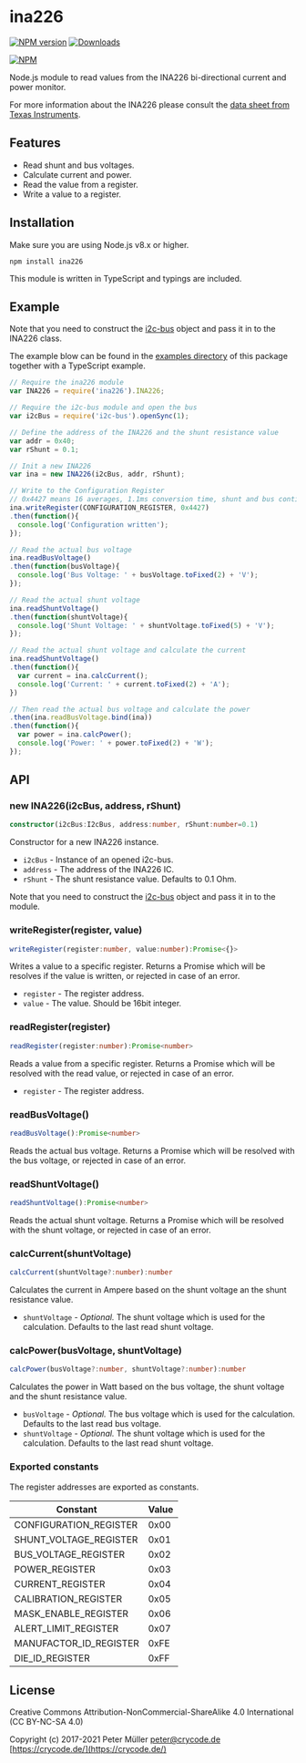# ina226

[![NPM version](https://img.shields.io/npm/v/ina226.svg)](https://www.npmjs.com/package/ina226)
[![Downloads](https://img.shields.io/npm/dm/ina226.svg)](https://www.npmjs.com/package/iina226)

[![NPM](https://nodei.co/npm/ina226.png?downloads=true)](https://nodei.co/npm/ina226/)

Node.js module to read values from the INA226 bi-directional current and power monitor.

For more information about the INA226 please consult the [data sheet from Texas Instruments](http://www.ti.com/lit/ds/symlink/ina226.pdf).

## Features

* Read shunt and bus voltages.
* Calculate current and power.
* Read the value from a register.
* Write a value to a register.


## Installation

Make sure you are using Node.js v8.x or higher.

```
npm install ina226
```

This module is written in TypeScript and typings are included.


## Example

Note that you need to construct the [i2c-bus](https://npmjs.org/package/i2c-bus) object and pass it in to the INA226 class.

The example blow can be found in the [examples directory](https://git.cryhost.de/crycode/node-ina226/tree/master/examples) of this package together with a TypeScript example.


```js
// Require the ina226 module
var INA226 = require('ina226').INA226;

// Require the i2c-bus module and open the bus
var i2cBus = require('i2c-bus').openSync(1);

// Define the address of the INA226 and the shunt resistance value
var addr = 0x40;
var rShunt = 0.1;

// Init a new INA226
var ina = new INA226(i2cBus, addr, rShunt);

// Write to the Configuration Register
// 0x4427 means 16 averages, 1.1ms conversion time, shunt and bus continuous
ina.writeRegister(CONFIGURATION_REGISTER, 0x4427)
.then(function(){
  console.log('Configuration written');
});

// Read the actual bus voltage
ina.readBusVoltage()
.then(function(busVoltage){
  console.log('Bus Voltage: ' + busVoltage.toFixed(2) + 'V');
});

// Read the actual shunt voltage
ina.readShuntVoltage()
.then(function(shuntVoltage){
  console.log('Shunt Voltage: ' + shuntVoltage.toFixed(5) + 'V');
});

// Read the actual shunt voltage and calculate the current
ina.readShuntVoltage()
.then(function(){
  var current = ina.calcCurrent();
  console.log('Current: ' + current.toFixed(2) + 'A');
})

// Then read the actual bus voltage and calculate the power
.then(ina.readBusVoltage.bind(ina))
.then(function(){
  var power = ina.calcPower();
  console.log('Power: ' + power.toFixed(2) + 'W');
});
```


## API

### new INA226(i2cBus, address, rShunt)

```ts
constructor(i2cBus:I2cBus, address:number, rShunt:number=0.1)
```

Constructor for a new INA226 instance.

* `i2cBus` - Instance of an opened i2c-bus.
* `address` - The address of the INA226 IC.
* `rShunt` - The shunt resistance value. Defaults to 0.1 Ohm.

Note that you need to construct the [i2c-bus](https://npmjs.org/package/i2c-bus) object and pass it in to the module.

### writeRegister(register, value)

```ts
writeRegister(register:number, value:number):Promise<{}>
```

Writes a value to a specific register.
Returns a Promise which will be resolves if the value is written, or rejected in case of an error.
* `register` - The register address.
* `value` - The value. Should be 16bit integer.

### readRegister(register)

```ts
readRegister(register:number):Promise<number>
```

Reads a value from a specific register.
Returns a Promise which will be resolved with the read value, or rejected in case of an error.
* `register` - The register address.

### readBusVoltage()

```ts
readBusVoltage():Promise<number>
```

Reads the actual bus voltage.
Returns a Promise which will be resolved with the bus voltage, or rejected in case of an error.

### readShuntVoltage()

```ts
readShuntVoltage():Promise<number>
```

Reads the actual shunt voltage.
Returns a Promise which will be resolved with the shunt voltage, or rejected in case of an error.

### calcCurrent(shuntVoltage)

```ts
calcCurrent(shuntVoltage?:number):number
```

Calculates the current in Ampere based on the shunt voltage an the shunt resistance value.
* `shuntVoltage` - *Optional.* The shunt voltage which is used for the calculation. Defaults to the last read shunt voltage.

### calcPower(busVoltage, shuntVoltage)

```ts
calcPower(busVoltage?:number, shuntVoltage?:number):number
```

Calculates the power in Watt based on the bus voltage, the shunt voltage and the shunt resistance value.
* `busVoltage` - *Optional.* The bus voltage which is used for the calculation. Defaults to the last read bus voltage.
* `shuntVoltage` - *Optional.* The shunt voltage which is used for the calculation. Defaults to the last read shunt voltage.

### Exported constants

The register addresses are exported as constants.

| Constant | Value |
|---|---|
| CONFIGURATION_REGISTER | 0x00 |
| SHUNT_VOLTAGE_REGISTER | 0x01 |
| BUS_VOLTAGE_REGISTER | 0x02 |
| POWER_REGISTER | 0x03 |
| CURRENT_REGISTER | 0x04 |
| CALIBRATION_REGISTER | 0x05 |
| MASK_ENABLE_REGISTER | 0x06 |
| ALERT_LIMIT_REGISTER | 0x07 |
| MANUFACTOR_ID_REGISTER | 0xFE |
| DIE_ID_REGISTER | 0xFF |



## License

Creative Commons Attribution-NonCommercial-ShareAlike 4.0 International (CC BY-NC-SA 4.0)

Copyright (c) 2017-2021 Peter Müller <peter@crycode.de> [https://crycode.de/](https://crycode.de/)
